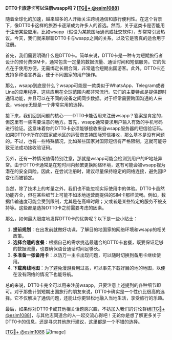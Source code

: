 **DTT0卡旅游卡可以注册wsapp吗？[[TG💪+ @esim1088](https://t.me/s/esim1088)]**

随着全球化的加速，越来越多的人开始关注跨境通信和旅行便利性。在这个背景下，像DTT0卡这样的旅游卡逐渐成为许多人的首选。然而，关于这类卡是否能用于注册某些应用，比如wsapp（假设为某款国际通讯或社交软件），却常常引发热议。今天，我们就来聊聊DTT0卡与wsapp之间的关系，以及它是否真的适合用于注册。

首先，我们需要明确什么是DTT0卡。简单来说，DTT0卡是一种专为短期旅行者设计的预付费SIM卡，通常包含一定量的数据流量、通话时间和短信服务。它的优点在于使用方便，无需绑定长期合同，非常适合短期出国游客。此外，DTT0卡还支持多种语言界面，便于不同国家的用户操作。

那么，wsapp到底是什么？wsapp可能是一款类似于WhatsApp、Telegram或者Line的应用程序，这些应用在全球范围内都非常流行。它们的主要特点是提供即时通讯功能，并且可以在不同的设备之间同步数据。对于经常需要跨国沟通的人来说，wsapp无疑是一个非常实用的选择。

接下来，我们回到问题的核心——DTT0卡能否用来注册wsapp？答案是肯定的，但这里有一些需要注意的地方。首先，wsapp通常要求用户输入有效的手机号码进行验证。这意味着你的DTT0卡必须能够接收来自wsapp服务器的短信验证码。如果DTT0卡所在的国家或地区的运营商支持国际短信接收，那么基本是没有问题的。不过，也有一些特殊情况，比如某些国家对国际短信有严格限制，这就可能导致无法成功接收验证码。

另外，还有一种情况值得特别注意，那就是wsapp可能会检测到用户的IP地址异常。由于DTT0卡通常是在短时间内频繁更换网络环境，这有可能会被wsapp视为潜在的安全风险。因此，在尝试注册时，建议尽量保持稳定的网络连接，避免因IP变化而被锁定。

当然，除了技术上的考量之外，我们也不能忽视实际使用中的体验。DTT0卡虽然功能齐全，但在某些细节上可能不如本地运营商提供的SIM卡那样流畅。例如，数据传输速度可能会受到限制，尤其是在高峰时段；又或者是某些特定的服务不被支持等。这些都是选择DTT0卡之前需要考虑的因素。

那么，如何最大限度地发挥DTT0卡的优势呢？以下是一些小贴士：

1. **提前规划**：在出发前就做好功课，了解目的地国家的网络环境和wsapp的相关政策。
2. **选择合适的套餐**：根据自己的需求挑选最适合的DTT0卡套餐，既要保证足够的数据流量，也要确保语音通话时间足够长。
3. **多准备一张备用卡**：以防万一主卡出现问题，可以随时切换到备用卡继续使用。
4. **下载离线地图**：为了避免漫游费用过高，可以事先下载好目的地的地图，以便在没有网络的情况下也能导航。

总的来说，DTT0卡完全可以用来注册wsapp，只要注意上述提到的各种细节即可。对于那些计划短期出国旅行的朋友来说，DTT0卡确实是一个性价比很高的选择。它不仅解决了通信问题，还能让你更轻松地融入当地生活，享受旅行的乐趣。

最后，如果你对DTT0卡或其他相关话题感兴趣，不妨加入我们的讨论群组[[TG💪+ @esim1088](https://t.me/s/esim1088)]，与其他志同道合的人一起交流心得吧！无论你是想了解更多关于DTT0卡的信息，还是寻求其他旅行建议，这里都是一个不错的选择。

[[TG💪+ @esim1088](https://t.me/s/esim1088) ![Image](https://i.postimg.cc/4NQfJmqS/Snipaste-2025-05-13-00-14-12.png)]